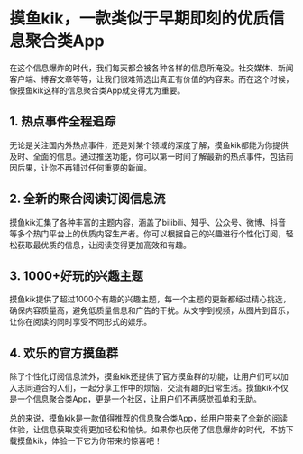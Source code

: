 # 摸鱼kik，一款类似于早期即刻的优质信息聚合类App

在这个信息爆炸的时代，我们每天都会被各种各样的信息所淹没。社交媒体、新闻客户端、博客文章等等，让我们很难筛选出真正有价值的内容来。而在这个时候，像摸鱼kik这样的信息聚合类App就变得尤为重要。

## 1. 热点事件全程追踪

无论是关注国内外热点事件，还是对某个领域的深度了解，摸鱼kik都能为你提供及时、全面的信息。通过推送功能，你可以第一时间了解最新的热点事件，包括前因后果，让你不再错过任何重要的新闻。

## 2. 全新的聚合阅读订阅信息流

摸鱼kik汇集了各种丰富的主题内容，涵盖了bilibili、知乎、公众号、微博、抖音等多个热门平台上的优质内容生产者。你可以根据自己的兴趣进行个性化订阅，轻松获取最优质的信息，让阅读变得更加高效和有趣。

## 3. 1000+好玩的兴趣主题

摸鱼kik提供了超过1000个有趣的兴趣主题，每一个主题的更新都经过精心挑选，确保内容质量高，避免低质量信息和广告的干扰。从文字到视频，从图片到音乐，让你在阅读的同时享受不同形式的娱乐。

## 4. 欢乐的官方摸鱼群

除了个性化订阅信息流外，摸鱼kik还提供了官方摸鱼群的功能，让用户们可以加入志同道合的人们，一起分享工作中的烦恼，交流有趣的日常生活。摸鱼kik不仅是一个信息聚合类App，更是一个社区，让用户们不再感觉孤单和无助。

总的来说，摸鱼kik是一款值得推荐的信息聚合类App，给用户带来了全新的阅读体验，让信息获取变得更加轻松和愉快。如果你也厌倦了信息爆炸的时代，不妨下载摸鱼kik，体验一下它为你带来的惊喜吧！

